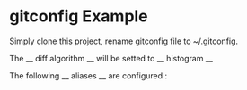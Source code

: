 # gitconfig Example
Simply clone this project, rename gitconfig file to ~/.gitconfig.

The __ diff algorithm __ will be setted to __ histogram __

The following __ aliases __ are configured :
    
